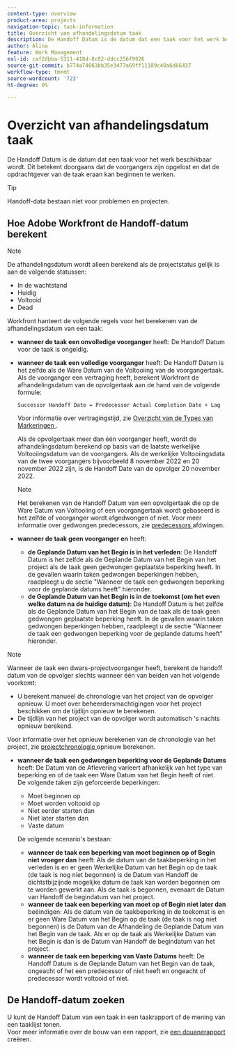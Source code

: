 ```yaml
---
content-type: overview
product-area: projects
navigation-topic: task-information
title: Overzicht van afhandelingsdatum taak
description: De Handoff Datum is de datum dat een taak voor het werk beschikbaar wordt. Dit betekent doorgaans dat de voorgangers zijn opgelost en dat de opdrachtgever van de taak eraan kan beginnen te werken.
author: Alina
feature: Work Management
exl-id: caf2dbba-5311-418d-8c82-ddcc256f9926
source-git-commit: b774a74863bb35e3477a69ff11189c40a6d66437
workflow-type: tm+mt
source-wordcount: '723'
ht-degree: 0%

---
```


# Overzicht van afhandelingsdatum taak

De Handoff Datum is de datum dat een taak voor het werk beschikbaar wordt. Dit betekent doorgaans dat de voorgangers zijn opgelost en dat de opdrachtgever van de taak eraan kan beginnen te werken.

>[!TIP]
>
>Handoff-data bestaan niet voor problemen en projecten.

## Hoe Adobe Workfront de Handoff-datum berekent

>[!NOTE]
>
>De afhandelingsdatum wordt alleen berekend als de projectstatus gelijk is aan de volgende statussen:
>
>* In de wachtstand
>* Huidig
>* Voltooid
>* Dead
>

Workfront hanteert de volgende regels voor het berekenen van de afhandelingsdatum van een taak:

* **wanneer de taak een onvolledige voorganger** heeft: De Handoff Datum voor de taak is ongeldig.
* **wanneer de taak een volledige voorganger** heeft: De Handoff Datum is het zelfde als de Ware Datum van de Voltooiing van de voorgangertaak. Als de voorganger een vertraging heeft, berekent Workfront de afhandelingsdatum van de opvolgertaak aan de hand van de volgende formule:

  `Successor Handoff Date = Predecessor Actual Completion Date + Lag`

  Voor informatie over vertragingstijd, zie [ Overzicht van de Types van Markeringen ](../use-prdcssrs/lag-types.md).

  Als de opvolgertaak meer dan één voorganger heeft, wordt de afhandelingsdatum berekend op basis van de laatste werkelijke Voltooiingsdatum van de voorgangers. Als de werkelijke Voltooiingsdata van de twee voorgangers bijvoorbeeld 8 november 2022 en 20 november 2022 zijn, is de Handoff Date van de opvolger 20 november 2022.

  >[!NOTE]
  >
  >   Het berekenen van de Handoff Datum van een opvolgertaak die op de Ware Datum van Voltooiing of een voorgangertaak wordt gebaseerd is het zelfde of voorganger wordt afgedwongen of niet. Voor meer informatie over gedwongen predecessors, zie [ predecessors ](../use-prdcssrs/enforced-predecessors.md) afdwingen.


* **wanneer de taak geen voorganger en** heeft:

   * **de Geplande Datum van het Begin is in het verleden**: De Handoff Datum is het zelfde als de Geplande Datum van het Begin van het project als de taak geen gedwongen geplaatste beperking heeft. In de gevallen waarin taken gedwongen beperkingen hebben, raadpleegt u de sectie &quot;Wanneer de taak een gedwongen beperking voor de geplande datums heeft&quot; hieronder.
   * **de Geplande Datum van het Begin is in de toekomst (om het even welke datum na de huidige datum)**: De Handoff Datum is het zelfde als de Geplande Datum van het Begin van de taak als de taak geen gedwongen geplaatste beperking heeft. In de gevallen waarin taken gedwongen beperkingen hebben, raadpleegt u de sectie &quot;Wanneer de taak een gedwongen beperking voor de geplande datums heeft&quot; hieronder.

>[!NOTE]
>
>Wanneer de taak een dwars-projectvoorganger heeft, berekent de handoff datum van de opvolger slechts wanneer één van beiden van het volgende voorkomt:
>
>* U berekent manueel de chronologie van het project van de opvolger opnieuw. U moet over beheerdersmachtigingen voor het project beschikken om de tijdlijn opnieuw te berekenen.
>* De tijdlijn van het project van de opvolger wordt automatisch &#39;s nachts opnieuw berekend.
>
>Voor informatie over het opnieuw berekenen van de chronologie van het project, zie [ projectchronologie ](../../../manage-work/projects/manage-projects/recalculate-project-timeline.md) opnieuw berekenen.

* **wanneer de taak een gedwongen beperking voor de Geplande Datums** heeft: De Datum van de Aflevering varieert afhankelijk van het type van beperking en of de taak een Ware Datum van het Begin heeft of niet.\
  De volgende taken zijn geforceerde beperkingen:

   * Moet beginnen op
   * Moet worden voltooid op
   * Niet eerder starten dan
   * Niet later starten dan
   * Vaste datum

  De volgende scenario&#39;s bestaan:

   * **wanneer de taak een beperking van moet beginnen op of Begin niet vroeger dan** heeft: Als de datum van de taakbeperking in het verleden is en er geen Werkelijke Datum van het Begin op de taak (de taak is nog niet begonnen) is de Datum van Handoff de dichtstbijzijnde mogelijke datum de taak kan worden begonnen om te worden gewerkt aan. Als de taak is begonnen, evenaart de Datum van Handoff de begindatum van het project.
   * **wanneer de taak een beperking van moet op of Begin niet later dan** beëindigen: Als de datum van de taakbeperking in de toekomst is en er geen Ware Datum van het Begin op de taak (de taak is nog niet begonnen) is de Datum van de Afhandeling de Geplande Datum van het Begin van de taak. Als er op de taak als Werkelijke Datum van het Begin is dan is de Datum van Handoff de begindatum van het project.
   * **wanneer de taak een beperking van Vaste Datums** heeft: De Handoff Datum is de Geplande Datum van het Begin van de taak, ongeacht of het een predecessor of niet heeft en ongeacht of predecessor wordt voltooid of niet.

<!--these are old descriptions, edited by Anna As. on August 25, 2023 in this issue - https://experience.adobe.com/#/@adobeinternalworkfront/so:hub-Hub/workfront/issue/64c0032500018fabd4fc484167eb10dc/updates
   * When the task has a constraint of Must Start On or Start No Earlier Than, the Handoff Date is the Constraint date, unless there is an Actual Start Date on the task. If there is an Actual Start Date on the task, the Handoff Date is the Actual Completion Date of the predecessor.
   * When the task has a constraint of Must Finish On or Start No Later Than, the Handoff Date is always the Actual Completion Date of the predecessor, regardless of whether there is an Actual Start Date on the task or not. 
   * When the task has a constraint of Fixed Dates, the Handoff Date is the Planned Start Date of the task, regardless of whether it has a predecessor or not and regardless of whether the predecessor is completed or not.

-->

## De Handoff-datum zoeken

U kunt de Handoff Datum van een taak in een taakrapport of de mening van een taaklijst tonen.\
Voor meer informatie over de bouw van een rapport, zie [ een douanerapport ](../../../reports-and-dashboards/reports/creating-and-managing-reports/create-custom-report.md) creëren.
